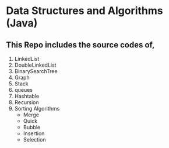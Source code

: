 # Data Structures and Algorithms (Java)

## This Repo includes the source codes of,

1. LinkedList
2. DoubleLinkedList
3. BinarySearchTree
4. Graph
5. Stack
6. queues
7. Hashtable
8. Recursion
9. Sorting Algorithms
    - Merge
    - Quick
    - Bubble
    - Insertion
    - Selection
